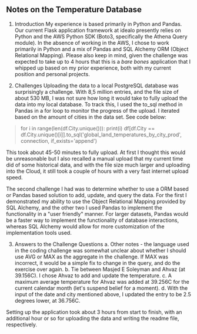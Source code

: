 ## Notes on the Temperature Database

1. Introduction
My experience is based primarily in Python and Pandas. Our current Flask application framework at idealo presently relies on Python and the AWS Python SDK (Boto3, specifically the Athena Query module). In the absence of working in the AWS, I chose to work primarily in Python and a mix of Pandas and SQL Alchemy ORM (Object Relational Mapping). Please also keep in mind, given the challenge was expected to take up to 4 hours that this is a *bare bones* application that I whipped up based on my prior experience, both with my current position and personal projects.

2. Challenges
Uploading the data to a local PostgreSQL database was surprisingly a challenge. With 8,5 million entries, and the file size of about 530 MB, I was not sure how long it would take to fully upload the data into my local database. To track this, I used the to_sql method in Pandas in a for loop to monitor the progress of the upload. I iterated based on the amount of cities in the data set. See code below:

> for i in range(len(df.City.unique())):
    print(i)
    df[df.City == df.City.unique()[i]].to_sql('global_land_temperatures_by_city_prod', connection, if_exists='append')
    
This took about 45-50 minutes to fully upload. At first I thought this would be unreasonable but I also recalled a manual upload that my current time did of some historical data, and with the file size much larger and uploading into the Cloud, it still took a couple of hours with a very fast internet upload speed.

The second challenge I had was to determine whether to use a ORM based or Pandas based solution to add, update, and query the data. For the first I demonstrated my ability to use the Object Relational Mapping provided by SQL Alchemy, and the other two I used Pandas to implement the functionality in a "user friendly" manner. For larger datasets, Pandas would be a faster way to implement the functionality of database interactions, whereas SQL Alchemy would allow for more customization of the implementation tools used.
    
3. Answers to the Challenge Questions
    a. Other notes - the language used in the coding challenge was somewhat unclear about whether I should use AVG or MAX as the aggregate in the challenge. If MAX was incorrect, it would be a simple fix to change in the query, and do the exercise over again.
    b. Tie between Masjed E Soleyman and Ahvaz (at 39.156C). I chose Ahvaz to add and update the temperature.
    c. A maximum average temperature for Ahvaz was added at 39.256C for the current calendar month (let's suspend belief for a moment).
    d. With the input of the date and city mentioned above, I updated the entry to be 2.5 degrees lower, at 36.756C.

Setting up the application took about 3 hours from start to finish, with an additional hour or so for uploading the data and writing the readme file, respectively.
